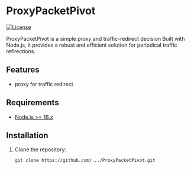 # ProxyPacketPivot

[![License](https://img.shields.io/badge/License-MIT-blue.svg)](LICENSE)

ProxyPacketPivot is a simple proxy and traffic-redirect decision
Built with Node.js, it provides a robust and efficient solution for periodical traffic refirections.

## Features

- proxy for traffic redirect

## Requirements

- [Node.js >= 16.x](https://nodejs.org/en/download/)

## Installation

1. Clone the repository:

   ```bash
   git clone https://github.com/.../ProxyPacketPivot.git
   ```
